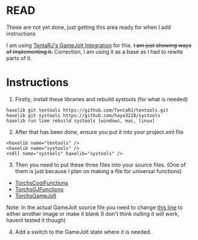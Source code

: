 # READ

These are not yet done, just getting this area ready for when I add instructions

I am using [TentaRJ's GameJolt Integration](https://github.com/TentaRJ/GameJolt-FNF-Integration) for this. ~~I am just showing ways of implementing it.~~
Correction, I am using it as a base as I had to rewite parts of it.

# Instructions

1. Firstly, install these libraries and rebuild systools (for what is needed)

```
haxelib git tentools https://github.com/TentaRJ/tentools.git
haxelib git systools https://github.com/haya3218/systools
haxelib run lime rebuild systools [windows, mac, linux]
```

2. After that has been done, ensure you put it into your project.xml file

```
<haxelib name="tentools" />
<haxelib name="systools" />
<ndll name="systools" haxelib="systools" />
```

3. Then you need to put these three files into your source files. (One of them is just because I plan on making a file for universal functions)

 - [TorchsCoolFunctions](https://github.com/TorchTheDragon/TorchFNFExperiments/blob/main/Engines/PsychEngine/source/TorchsCoolFunctions.hx)
 - [TorchsGJFunctions](https://github.com/TorchTheDragon/TorchFNFExperiments/blob/main/Engines/PsychEngine/source/TorchsGJFunctions.hx)
 - [TorchsGameJolt](https://github.com/TorchTheDragon/TorchFNFExperiments/blob/main/Engines/PsychEngine/source/TorchsGameJolt.hx)

Note: In the actual GameJolt source file you need to change [this line](https://github.com/TorchTheDragon/TorchFNFExperiments/blob/main/Engines/PsychEngine/source/TorchsGameJolt.hx#L432) to either another image or make it blank (I don't think nulling it will work, havent tested it though)

4. Add a switch to the GameJolt state where it is needed.
